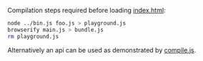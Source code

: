 Compilation steps required before loading [index.html](index.html):

```sh
node ../bin.js foo.js > playground.js
browserify main.js > bundle.js
rm playground.js
```

Alternatively an api can be used as demonstrated by [compile.js](compile.js).